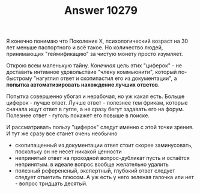 ﻿---
title: "Answer 10279"
se.owner.user_id: 179379
se.owner.display_name: "Ипатьев"
se.owner.link: "https://ru.meta.stackoverflow.com/users/179379/%d0%98%d0%bf%d0%b0%d1%82%d1%8c%d0%b5%d0%b2"
se.answer_id: 10279
se.question_id: 10253
se.post_type: answer
se.is_accepted: False
---
<p>Я конечно понимаю что Поколение Х, психологический возраст на 30 лет меньше паспортного и всё такое. Но количество людей, принимающих "геймификацию" за чистую монету просто изумляет.</p>

<p>Открою всем маленькую тайну. <em>Конечная</em> цель этих "циферок" - не доставить интимное удовольствие "члену коммьюнити", который по-быстрому "нагуглил ответ и скопипастил его из документации", а <strong>попытка автоматизировать нахождение лучших ответов</strong>. </p>

<p>Попытка совершенно убогая и нерабочая, но уж какая есть. Больше циферок - лучше ответ. Лучше ответ - полезнее тем фрикам, которые сначала ищут ответ в гугле, а не сразу бегут задавать его на форум. Полезнее ответ - гуголь покажет его повыше в поиске. </p>

<p>И рассматривать пользу "циферок" следут именно с этой точки зрения. И тут же сразу все станет очень необычно</p>

<ul>
<li>скопипащенный из документации ответ стоит скорее заминусовать, поскольку он не несет никакой ценности</li>
<li>непринятый ответ на проходной вопрос-дубликат пусть и остаётся непринятым. в идеале вопрос вообще желательно удалить</li>
<li>полезный референсный,  экспертный, глубокий ответ следует следует отметить плюсом. А уж есть у него зеленая галочка или нет - вопрос тридцать десятый. </li>
</ul>

